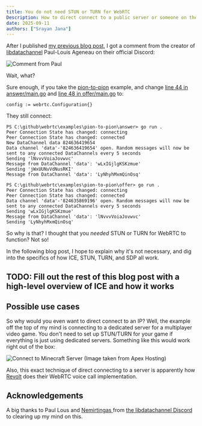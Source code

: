 ```yaml
---
title: You do not need STUN or TURN for WebRTC
Description: How to direct connect to a public server or someone on the same local network!
date: 2025-09-11
authors: ["Srayan Jana"]
---
```


After I published [my previous blog post](https://pion.ly/blog/making-a-game-with-pion/), I got a comment from the creator of [libdatachannel](https://github.com/paullouisageneau/libdatachannel) Paul-Louis Ageneau on their official Discord:

![Comment from Paul](/img/comment_from_paul_louis.png)

Wait, what?

Sure enough, if you take the [pion-to-pion](https://github.com/pion/webrtc/tree/master/examples/pion-to-pion) example, and change [line 44 in answer/main.go](https://github.com/pion/webrtc/blob/634a904ba9d5e0a71ad62b33d4a2983bd9599104/examples/pion-to-pion/answer/main.go#L44) and [line 48 in offer/main.go](https://github.com/pion/webrtc/blob/634a904ba9d5e0a71ad62b33d4a2983bd9599104/examples/pion-to-pion/offer/main.go#L48) to:

``config := webrtc.Configuration{}``

They still connect:

```
PS C:\github\webrtc\examples\pion-to-pion\answer> go run .
Peer Connection State has changed: connecting
Peer Connection State has changed: connected
New DataChannel data 824636419654
Data channel 'data'-'824636419654' open. Random messages will now be sent to any connected DataChannels every 5 seconds
Sending 'lNvvvVoiaJovwvc'
Message from DataChannel 'data': 'wLxIGjlgKSKzmue'
Sending 'jWxUUNvVdNusRKI'
Message from DataChannel 'data': 'LyNhyhMxmQinOsq'
```

```
PS C:\github\webrtc\examples\pion-to-pion\offer> go run .
Peer Connection State has changed: connecting
Peer Connection State has changed: connected
Data channel 'data'-'824635869196' open. Random messages will now be sent to any connected DataChannels every 5 seconds
Sending 'wLxIGjlgKSKzmue'
Message from DataChannel 'data': 'lNvvvVoiaJovwvc'
Sending 'LyNhyhMxmQinOsq'
```

So why is that? I thought that you *needed* STUN or TURN for WebRTC to function? Not so!

In the following blog post, I hope to explain why it's not necessary, and dig into the specifics of how ICE, STUN, TURN, and SDP all work.

## TODO: Fill out the rest of this blog post with a high-level overview of ICE and how it works


## Possible use cases
So why would you even want to direct connect to an IP? Well, the example off the top of my mind is connecting to a dedicated server for a multiplayer video game. You don't need to set up STUN/TURN for your game if everything is just using dedicated servers. Something like this would work right out of the box:

![Connect to Minecraft Server (Image taken from Apex Hosting)](/img/connect_to_minecraft_server.png)

Also, this exact technique of direct connecting to a server is apparently how [Revolt](https://revolt.chat/) does their WebRTC voice call implementation.

## Acknowledgements

A big thanks to Paul Lous and [Nemirtingas
](https://github.com/Nemirtingas) from [the libdatachannel Discord](https://discord.gg/jXAP8jp3Nn) to clearing up my mind on this.